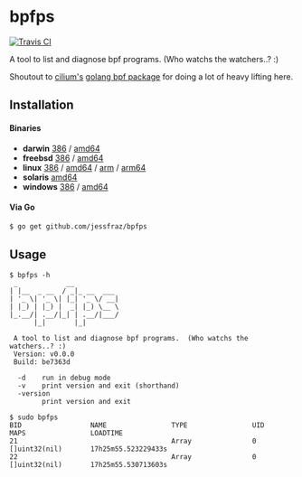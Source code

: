 # bpfps

[![Travis CI](https://travis-ci.org/jessfraz/bpfps.svg?branch=master)](https://travis-ci.org/jessfraz/bpfps)

A tool to list and diagnose bpf programs. (Who watchs the watchers..? :)

Shoutout to [cilium's](https://github.com/cilium/cilium) 
[golang bpf package](https://godoc.org/github.com/cilium/cilium/pkg/bpf) for doing a lot of heavy lifting here.

## Installation

#### Binaries

- **darwin** [386](https://github.com/jessfraz/bpfps/releases/download/v0.0.0/bpfps-darwin-386) / [amd64](https://github.com/jessfraz/bpfps/releases/download/v0.0.0/bpfps-darwin-amd64)
- **freebsd** [386](https://github.com/jessfraz/bpfps/releases/download/v0.0.0/bpfps-freebsd-386) / [amd64](https://github.com/jessfraz/bpfps/releases/download/v0.0.0/bpfps-freebsd-amd64)
- **linux** [386](https://github.com/jessfraz/bpfps/releases/download/v0.0.0/bpfps-linux-386) / [amd64](https://github.com/jessfraz/bpfps/releases/download/v0.0.0/bpfps-linux-amd64) / [arm](https://github.com/jessfraz/bpfps/releases/download/v0.0.0/bpfps-linux-arm) / [arm64](https://github.com/jessfraz/bpfps/releases/download/v0.0.0/bpfps-linux-arm64)
- **solaris** [amd64](https://github.com/jessfraz/bpfps/releases/download/v0.0.0/bpfps-solaris-amd64)
- **windows** [386](https://github.com/jessfraz/bpfps/releases/download/v0.0.0/bpfps-windows-386) / [amd64](https://github.com/jessfraz/bpfps/releases/download/v0.0.0/bpfps-windows-amd64)

#### Via Go

```bash
$ go get github.com/jessfraz/bpfps
```

## Usage

```console
$ bpfps -h
 _            __
| |__  _ __  / _|_ __  ___
| '_ \| '_ \| |_| '_ \/ __|
| |_) | |_) |  _| |_) \__ \
|_.__/| .__/|_| | .__/|___/
      |_|       |_|

 A tool to list and diagnose bpf programs.  (Who watchs the watchers..? :)
 Version: v0.0.0
 Build: be7363d

  -d    run in debug mode
  -v    print version and exit (shorthand)
  -version
        print version and exit
```

```console
$ sudo bpfps                                                                                                             
BID                 NAME                TYPE                UID                 MAPS                LOADTIME
21                                      Array               0                   []uint32(nil)       17h25m55.523229433s
22                                      Array               0                   []uint32(nil)       17h25m55.530713603s
```
